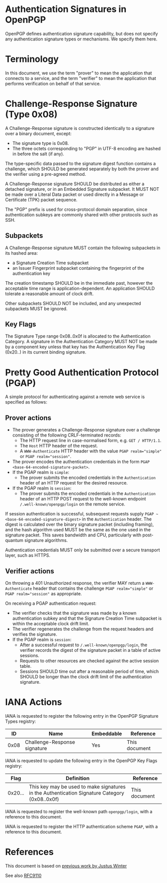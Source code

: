 # Authentication Signatures in OpenPGP

OpenPGP defines authentication signature capability, but does not specify any authentication signature types or mechanisms.
We specify them here.

# Terminology

In this document, we use the term "prover" to mean the application that connects to a service, and the term "verifier" to mean the application that performs verification on behalf of that service.

# Challenge-Response Signature (Type 0x08)

A Challenge-Response signature is constructed identically to a signature over a binary document, except:

* The signature type is 0x08.
* The three octets corresponding to "PGP" in UTF-8 encoding are hashed in before the salt (if any).

The type-specific data passed to the signature digest function contains a challenge, which SHOULD be generated separately by both the prover and the verifier using a pre-agreed method.

A Challenge-Response signature SHOULD be distributed as either a detached signature, or in an Embedded Signature subpacket.
It MUST NOT be made over a Literal Data packet or used directly in a Message or Certificate (TPK) packet sequence.

The "PGP" prefix is used for cross-protocol domain separation, since authentication subkeys are commonly shared with other protocols such as SSH.

## Subpackets

A Challenge-Response signature MUST contain the following subpackets in its hashed area:

* a Signature Creation Time subpacket
* an Issuer Fingerprint subpacket containing the fingerprint of the authentication key

The creation timestamp SHOULD be in the immediate past, however the acceptable time range is application-dependent.
An application SHOULD tolerate a reasonable amount of clock drift.

Other subpackets SHOULD NOT be included, and any unexpected subpackets MUST be ignored.

## Key Flags

The Signature Type range 0x08..0x0f is allocated to the Authentication Category.
A signature in the Authentication Category MUST NOT be made by a component key unless that key has the Authentication Key Flag (0x20..) in its current binding signature.

# Pretty Good Authentication Protocol (PGAP)

A simple protocol for authenticating against a remote web service is specified as follows:

## Prover actions

* The prover generates a Challenge-Response signature over a challenge consisting of the following CRLF-terminated records:
    * The HTTP request line in case-normalised form, e.g. `GET / HTTP/1.1`.
    * The `Host` HTTP header of the request.
    * A `WWW-Authenticate` HTTP header with the value `PGAP realm="simple"` or `PGAP realm="session"`.
* The prover encodes the authentication credentials in the form `PGAP <base-64-encoded-signature-packet>`.
* If the PGAP realm is `simple`:
    * The prover submits the encoded credentials in the `Authentication` header of an HTTP request for the desired resource.
* If the PGAP realm is `session`:
    * The prover submits the encoded credentials in the `Authentication` header of an HTTP POST request to the well-known endpoint `/.well-known/openpgp/login` on the remote service.

If session authentication is successful, subsequest requests supply `PGAP ~<base-64-encoded-signature-digest>` in the `Authentication` header.
The digest is calculated over the binary signature packet (including framing), and the hash algorithm used MUST be the same as the one used in the signature packet.
This saves bandwidth and CPU, particularly with post-quantum signature algorithms.

Authentication credentials MUST only be submitted over a secure transport layer, such as HTTPS.

## Verifier actions

On throwing a 401 Unauthorized response, the verifier MAY return a `WWW-Authenticate` header that contains the challenge `PGAP realm="simple"` or `PGAP realm="session"` as appropriate.

On receiving a PGAP authentication request:

* The verifier checks that the signature was made by a known authentication subkey and that the Signature Creation Time subpacket is within the acceptable clock drift limit.
* The verifier regenerates the challenge from the request headers and verifies the signature.
* If the PGAP realm is `session`: 
    * After a successful request to `/.well-known/openpgp/login`, the verifier records the digest of the signature packet in a table of active sessions.
    * Requests to other resources are checked against the active session table.
    * Sessions SHOULD time out after a reasonable period of time, which SHOULD be longer than the clock drift limit of the authentication signature.

# IANA Actions

IANA is requested to register the following entry in the OpenPGP Signature Types registry:

ID      | Name                          | Embeddable    | Reference
--------|-------------------------------|---------------|-------------------
0x08    | Challenge-Response signature  | Yes           | This document

IANA is requested to update the following entry in the OpenPGP Key Flags registry:

Flag    | Definition                                                                                    | Reference
--------|-----------------------------------------------------------------------------------------------|---------------------
0x20... | This key may be used to make signatures in the Authentication Signature Category (0x08..0x0f) | This document

IANA is requested to register the well-known path `openpgp/login`, with a reference to this document.

IANA is requested to register the HTTP authentication scheme `PGAP`, with a reference to this document.

# References

This document is based on [previous work by Justus Winter](https://gitlab.com/sequoia-pgp/sequoia-login)

See also [RFC9110](https://datatracker.ietf.org/doc/html/rfc9110)

